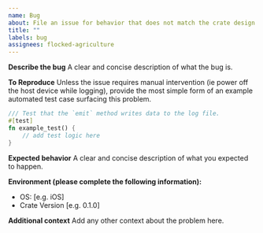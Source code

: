 ```yaml
---
name: Bug
about: File an issue for behavior that does not match the crate design intent.
title: ""
labels: bug
assignees: flocked-agriculture
---
```


**Describe the bug**
A clear and concise description of what the bug is.

**To Reproduce**
Unless the issue requires manual intervention (ie power off the host device while logging), provide the most simple form of an example automated test case surfacing this problem.

```rust
/// Test that the `emit` method writes data to the log file.
#[test]
fn example_test() {
    // add test logic here
}
```

**Expected behavior**
A clear and concise description of what you expected to happen.

**Environment (please complete the following information):**

- OS: [e.g. iOS]
- Crate Version [e.g. 0.1.0]

**Additional context**
Add any other context about the problem here.
